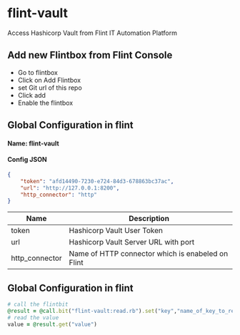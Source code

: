 # flint-vault
Access Hashicorp Vault from Flint IT Automation Platform

## Add new Flintbox from Flint Console
* Go to flintbox
* Click on Add Flintbox
* set Git url of this repo 
* Click add
* Enable the flintbox

## Global Configuration in flint

#### Name: flint-vault
#### Config JSON
```json
{
    "token": "afd14490-7230-e724-84d3-678863bc37ac",
    "url": "http://127.0.0.1:8200",
    "http_connector": "http"
}
```
| Name | Description          |
| ------------- | ----------- |
| token      | Hashicorp Vault User Token|
| url     | Hashicorp Vault Server URL with port|
| http_connector| Name of HTTP connector which is enabeled on Flint|

## Global Configuration in flint

```ruby 
# call the flintbit
@result = @call.bit("flint-vault:read.rb").set("key","name_of_key_to_read")
# read the value
value = @result.get("value")
```
